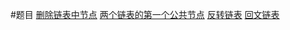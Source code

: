 #题目
[删除链表中节点](https://leetcode-cn.com/problems/delete-node-in-a-linked-list/)
[两个链表的第一个公共节点](https://leetcode-cn.com/problems/liang-ge-lian-biao-de-di-yi-ge-gong-gong-jie-dian-lcof/)
[反转链表](https://leetcode-cn.com/problems/fan-zhuan-lian-biao-lcof/)
[回文链表](https://leetcode-cn.com/problems/palindrome-linked-list/)

